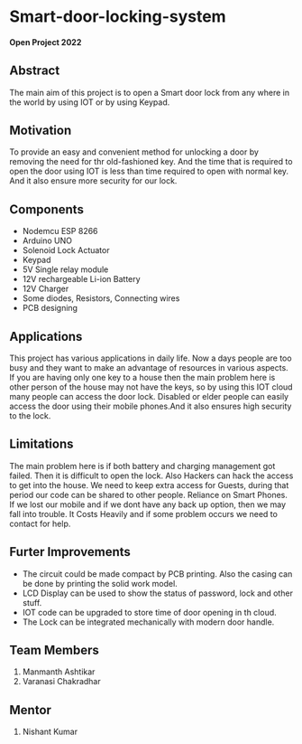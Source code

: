 # Smart-door-locking-system

#### Open Project 2022

## Abstract

The main aim of this project is to open a Smart door lock from any where in the world by using IOT or by using Keypad.

## Motivation

To provide an easy and convenient method for unlocking a door by removing the need for thr old-fashioned key. And the time that is required to open the door using IOT is less than time required to open with normal key. And it also ensure more security for our lock.

## Components

* Nodemcu ESP 8266
* Arduino UNO
* Solenoid Lock Actuator
* Keypad
* 5V Single relay module
* 12V rechargeable Li-ion Battery
* 12V Charger
* Some diodes, Resistors, Connecting wires
* PCB designing

## Applications

This project has various applications in daily life. Now a days people are too busy and they want to make an advantage of resources in various aspects.
If you are having only one key to a house then the main problem here is other person of the house may not have the keys, so by using this IOT cloud  many people can access the door lock.
Disabled or elder people can easily access the door using their mobile phones.And it also ensures high security to the lock.

## Limitations

The main problem here is if both battery and charging management got failed. Then it is difficult to open the lock. 
Also Hackers can hack the access to get into the house. We need to keep extra access for Guests, during that period our code can be shared to other people.
Reliance on Smart Phones. If we lost our mobile and if we dont have any back up option, then we may fall into trouble.
It Costs Heavily and if some problem occurs we need to contact for help.

## Furter Improvements

* The circuit could be made compact by PCB printing. Also the casing can be done by printing the solid work model.
* LCD Display can be used to show the status of password, lock and other stuff.
* IOT code can be upgraded to store time of door opening in th cloud.
* The Lock can be integrated mechanically with modern door handle.

## Team Members

1. Manmanth Ashtikar
2. Varanasi Chakradhar

## Mentor

1. Nishant Kumar
